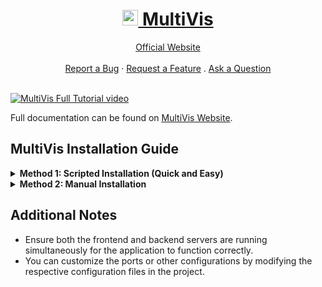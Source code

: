 <h1 align="center">
  <a href="https://github.com/JesKwek/SPRITEVisu/tree/main">
    <img src="MultiVis-frontend/src/app/favicon.ico" alt="Logo" width="25" height="25">
    <b>MultiVis</b>
  </a>
  
</h1>

<div align="center">
   <a href="https://jeskwek.com/multivis/docs/introduction">Official Website</a>
</div>

<br/>

<div align="center">
  <a href="https://github.com/JesKwek/SPRITEVisu/issues">Report a Bug</a>
  ·
  <a href="https://github.com/JesKwek/SPRITEVisu/issues">Request a Feature</a>
  .
  <a href="https://github.com/JesKwek/SPRITEVisu/issues">Ask a Question</a>
</div>

<br />


[![MultiVis Full Tutorial video](https://img.youtube.com/vi/a5YBAw0kY04/0.jpg)](https://www.youtube.com/watch?v=a5YBAw0kY04)

Full documentation can be found on [MultiVis Website](https://jeskwek.com/multivis/docs/introduction).

## MultiVis Installation Guide
<details>
  <summary><strong>Method 1: Scripted Installation (Quick and Easy)</strong></summary>

This guide provides step-by-step instructions for setting up the MultiVis web software on your local machine.

### Prerequisites

Before you start, ensure that you have the following installed:

- **Node.js** (version 14 or higher) - [Download Node.js](https://nodejs.org/)
- **Python** (version 3.8 or higher) - [Download Python](https://www.python.org/downloads/)

### Step 1: Clone or download the Repository

First, clone the MultiVis repository to your local machine or download it via here [MultiVis.zip](https://github.com/JesKwek/MultiVis/archive/refs/heads/main.zip):

```bash
git clone https://github.com/JesKwek/MultiVis.git
```

### Step 2: Install Dependencies
Before you start any installation, ensure that you have Node.js and Python. To install the necessary dependencies, follow the steps based on your operating system:

- **MacBook:** Run [install.command](./install.command)
- **Windows:** Run [install.bat](./install.bat)
- **Linux:** Run [install.sh](./install.sh)

Make sure to execute the appropriate script for your platform to ensure all dependencies are installed correctly.

### Step 3: Start the Server
To start the server, use the appropriate command for your operating system:

- **MacBook:** Run [start.command](./start.command)
- **Windows:** Run [start.bat](./start.bat)
- **Linux:** Run [start.sh](./start.sh)

Ensure you execute the correct script for your platform to launch the server successfully.

### Step 4: Go to this address

```
http://localhost:3000
```

</details>


<details>
  <summary><strong>Method 2: Manual Installation</strong></summary>

This guide provides step-by-step instructions for manually setting up the MultiVis web software on your local machine.

### Prerequisites

Before you start, ensure that you have the following installed:

- **Node.js** (version 14 or higher) - [Download Node.js](https://nodejs.org/)
- **Python** (version 3.8 or higher) - [Download Python](https://www.python.org/downloads/)

### Step 1: Clone the Repository

First, clone the SPRITEVisu repository to your local machine or download it via here [MultiVis.zip](https://github.com/JesKwek/MultiVis/archive/refs/heads/main.zip):

```bash
git clone https://github.com/JesKwek/MultiVis.git
```

### Step 2: Install Frontend Dependencies

Navigate to the frontend directory `MultiVis-frontend` and install the required Node.js packages: 

```bash
cd MultiVis-frontend
npm install
```

### Step 3: Install Backend Dependencies

Next, navigate to the backend directory `MultiVis-server` and install the required Python packages:

```
cd ..
pip install -r requirements.txt
```
### Step 4: Start the Frontend Server

Go back to the frontend directory and start the Next.js development server:

```
cd ../MultiVis-server
npm run dev
```

The frontend server should now be running at http://localhost:3000.

### Step 5: Start the Backend Server

In a new terminal window, navigate to the backend directory and start the Flask server:

```
cd MultiVis-server
python main.py
```

The backend server should now be running at http://localhost:5000.

### Step 6: Go to this address

```
http://localhost:3000
```

</details>

## Additional Notes
- Ensure both the frontend and backend servers are running simultaneously for the application to function correctly.
- You can customize the ports or other configurations by modifying the respective configuration files in the project.
